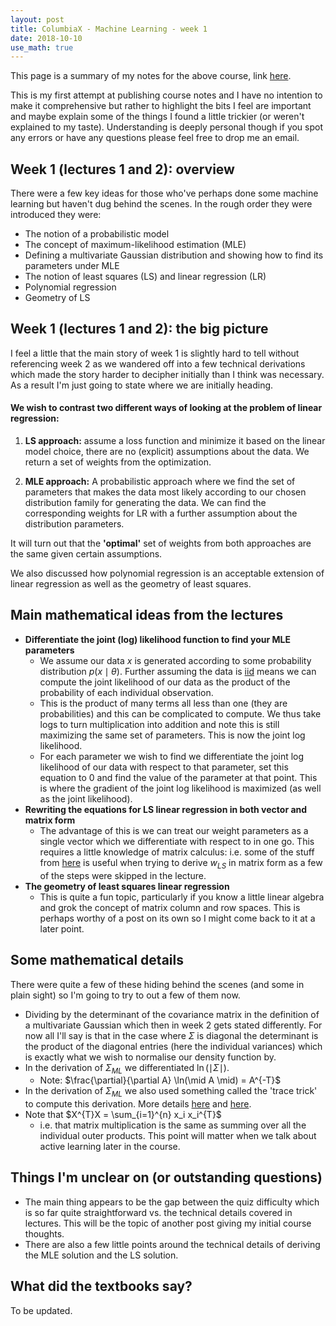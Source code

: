 ```yaml
---
layout: post
title: ColumbiaX - Machine Learning - week 1
date: 2018-10-10
use_math: true
---
```


This page is a summary of my notes for the above course, link [here](https://www.edx.org/course/machine-learning-columbiax-csmm-102x-4).

This is my first attempt at publishing course notes and I have no intention to make it comprehensive but rather to highlight the bits I feel are important and maybe explain some of the things I found a little trickier (or weren't explained to my taste). Understanding is deeply personal though if you spot any errors or have any questions please feel free to drop me an email.

## Week 1 (lectures 1 and 2): overview

There were a few key ideas for those who've perhaps done some machine learning but haven't dug behind the scenes. In the rough order they were introduced they were:

* The notion of a probabilistic model
* The concept of maximum-likelihood estimation (MLE)
* Defining a multivariate Gaussian distribution and showing how to find its parameters under MLE
* The notion of least squares (LS) and linear regression (LR)
* Polynomial regression
* Geometry of LS

## Week 1 (lectures 1 and 2): the big picture

I feel a little that the main story of week 1 is slightly hard to tell without referencing week 2 as we wandered off into a few technical derivations which made the story harder to decipher initially than I think was necessary. As a result I'm just going to state where we are initially heading.

#### We wish to contrast two different ways of looking at the problem of linear regression:

1. **LS approach:** assume a loss function and minimize it based on the linear model choice, there are no (explicit) assumptions about the data. We return a set of weights from the optimization.

2. **MLE approach:** A probabilistic approach where we find the set of parameters that makes the data most likely according to our chosen distribution family for generating the data. We can find the corresponding weights for LR with a further assumption about the distribution parameters.

It will turn out that the **'optimal'** set of weights from both approaches are the same given certain assumptions.

We also discussed how polynomial regression is an acceptable extension of linear regression as well as the geometry of least squares.

## Main mathematical ideas from the lectures

* **Differentiate the joint (log) likelihood function to find your MLE parameters**
  * We assume our data $x$ is generated according to some probability distribution $p(x \mid \theta)$. Further assuming the data is [iid](https://en.wikipedia.org/wiki/Independent_and_identically_distributed_random_variables) means we can compute the joint likelihood of our data as the product of the probability of each individual observation.
  * This is the product of many terms all less than one (they are probabilities) and this can be complicated to compute. We thus take logs to turn multiplication into addition and note this is still maximizing the same set of parameters. This is now the joint log likelihood.
  * For each parameter we wish to find we differentiate the joint log likelihood of our data with respect to that parameter, set this equation to 0 and find the value of the parameter at that point. This is where the gradient of the joint log likelihood is maximized (as well as the joint likelihood).
* **Rewriting the equations for LS linear regression in both vector and matrix form**
  * The advantage of this is we can treat our weight parameters as a single vector which we differentiate with respect to in one go. This requires a little knowledge of matrix calculus: i.e. some of the stuff from [here](https://en.wikipedia.org/wiki/Matrix_calculus) is useful when trying to derive $w_{LS}$ in matrix form as a few of the steps were skipped in the lecture.
* **The geometry of least squares linear regression**
  * This is quite a fun topic, particularly if you know a little linear algebra and grok the concept of matrix column and row spaces. This is perhaps worthy of a post on its own so I might come back to it at a later point.

## Some mathematical details

There were quite a few of these hiding behind the scenes (and some in plain sight) so I'm going to try to out a few of them now.

* Dividing by the determinant of the covariance matrix in the definition of a multivariate Gaussian which then in week 2 gets stated differently. For now all I'll say is that in the case where $\Sigma$ is diagonal the determinant is the product of the diagonal entries (here the individual variances) which is exactly what we wish to normalise our density function by.
* In the derivation of $\Sigma_{ML}$ we differentiated $\ln(\mid\Sigma\mid)$.   
  * Note: $\frac{\partial}{\partial A} \ln(\mid A \mid) = A^{-T}$
* In the derivation of $\Sigma_{ML}$ we also used something called the 'trace trick' to compute this derivation. More details [here](https://people.eecs.berkeley.edu/~jordan/courses/260-spring10/other-readings/chapter13.pdf) and [here](http://nonconditional.com/2012/06/the-trace-trick-for-gaussian-log-likelihood/).
* Note that $X^{T}X = \sum_{i=1}^{n} x_i x_i^{T}$
  * i.e. that matrix multiplication is the same as summing over all the individual outer products. This point will matter when we talk about active learning later in the course.

## Things I'm unclear on (or outstanding questions)

* The main thing appears to be the gap between the quiz difficulty which is so far quite straightforward vs. the technical details covered in lectures. This will be the topic of another post giving my initial course thoughts.
* There are also a few little points around the technical details of deriving the MLE solution and the LS solution.

## What did the textbooks say?

To be updated.
